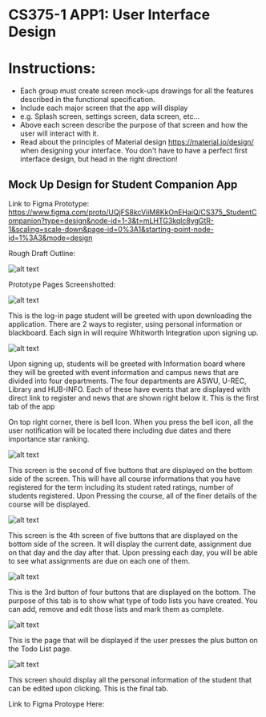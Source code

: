 CS375-1 APP1: User Interface Design
====================================

# Instructions:
* Each group must create screen mock-ups drawings for all the features described in the functional specification.
* Include each major screen that the app will display
* e.g. Splash screen, settings screen, data screen, etc...
* Above each screen describe the purpose of that screen and how the user will interact with it.
* Read about the principles of Material design https://material.io/design/ when designing your interface. You don't have to have a perfect first interface design, but head in the right direction!

## Mock Up Design for Student Companion App

Link to Figma Prototype: https://www.figma.com/proto/UQjFS8kcViiM8KkOnEHaiQ/CS375_StudentCompanion?type=design&node-id=1-3&t=mLHTG3kqlc8ygGtR-1&scaling=scale-down&page-id=0%3A1&starting-point-node-id=1%3A3&mode=design

Rough Draft Outline:

![alt text](StudentCompanionOutline.png)



Prototype Pages Screenshotted: 

![alt text](Login.PNG)

This is the log-in page student will be greeted with upon downloading the application. There are 2 ways to register, using personal information or blackboard. Each sign in will require Whitworth Integration upon signing up. 

![alt text](Feed.PNG)

Upon signing up, students will be greeted with Information board where they will be greeted with event information and campus news that are divided into four departments. The four departments are ASWU, U-REC, Library and HUB-INFO. Each of these have events that are displayed with direct link to register and news that are shown right below it. This is the first tab of the app

On top right corner, there is bell Icon. When you press the bell icon, all the user notification will be located there including due dates and there importance star ranking. 

![alt text](Courses.PNG)

This screen is the second of five buttons that are displayed on the bottom side of the screen. This will have all course informations that you have registered for the term including its student rated ratings, number of students registered. Upon Pressing the course, all of the finer details of the course will be displayed.

![alt text](Calendar.PNG)

This screen is the 4th screen of five buttons that are displayed on the bottom side of the screen. It will display the current date, assignment due on that day and the day after that. Upon pressing each day, you will be able to see what assignments are due on each one of them.

![alt text](Todo.PNG)

This is the 3rd button of four buttons that are displayed on the bottom. The purpose of this tab is to show what type of todo lists you have created. You can add, remove and edit those lists and mark them as complete.

![alt text](Todo1.PNG)

This is the page that will be displayed if the user presses the plus button on the Todo List page.

![alt text](<My Account.PNG>)

This screen should display all the personal information of the student that can be edited upon clicking. This is the final tab.

Link to Figma Protoype Here: 